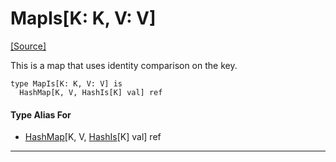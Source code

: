 # MapIs\[K: K, V: V\]
<span class="source-link">[[Source]](src/collections/map.md#L-0-10)</span>

This is a map that uses identity comparison on the key.


```pony
type MapIs[K: K, V: V] is
  HashMap[K, V, HashIs[K] val] ref
```

#### Type Alias For

* [HashMap](collections-HashMap.md)\[K, V, [HashIs](collections-HashIs.md)\[K\] val\] ref

---

